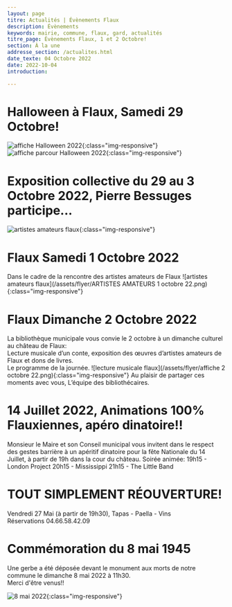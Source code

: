 ```yaml
---
layout: page
titre: Actualités | Évènements Flaux
description: Évènements
keywords: mairie, commune, flaux, gard, actualités
titre_page: Évènements Flaux, 1 et 2 Octobre!
section: À la une
addresse_section: /actualites.html
date_texte: 04 Octobre 2022
date: 2022-10-04
introduction: 

---
```

# Halloween à Flaux, Samedi 29 Octobre!

![affiche Halloween 2022](/assets/flyer/halloween.2022.png){:class="img-responsive"}
![affiche parcour Halloween 2022](/assets/flyer/halloweenflaux.2022.png){:class="img-responsive"}


# Exposition collective du 29 au 3 Octobre 2022, Pierre Bessuges participe...

![artistes amateurs flaux](/assets/flyer/309404690_539709931490217_784203395261323227_n.jpeg){:class="img-responsive"}


# Flaux Samedi 1 Octobre 2022

Dans le cadre de la rencontre des artistes amateurs de Flaux 
![artistes amateurs flaux](/assets/flyer/ARTISTES AMATEURS 1 octobre 22.png){:class="img-responsive"}

# Flaux Dimanche 2 Octobre 2022

La bibliothèque municipale vous convie le 2 octobre à un dimanche culturel au château de Flaux:<br>
Lecture musicale d’un conte, exposition des œuvres d’artistes amateurs de Flaux et dons de livres.<br>
Le programme de la journée.
![lecture musicale flaux](/assets/flyer/affiche 2 octobre 22.png){:class="img-responsive"}
Au plaisir de partager ces moments avec vous,
L’équipe des bibliothécaires.


# 14 Juillet 2022, Animations 100% Flauxiennes, apéro dinatoire!!
Monsieur le Maire et son Conseil municipal vous invitent dans le respect des gestes barrière à un apéritif dinatoire pour la fête Nationale du 14 Juillet, à partir de 19h dans la cour du château.
Soirée animée:
19h15 - London Project
20h15 - Mississippi
21h15 - The Little Band


# TOUT SIMPLEMENT RÉOUVERTURE!<br>
Vendredi 27 Mai (à partir de 19h30), Tapas - Paella - Vins <br>
Réservations 04.66.58.42.09<br>

# Commémoration du 8 mai 1945

Une gerbe a été déposée devant le  monument aux morts de notre commune le dimanche 8 mai 2022 à 11h30.<br>
Merci d'être venus!!


![8 mai 2022](/assets/images/8mai22.jpeg){:class="img-responsive"}




